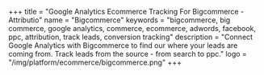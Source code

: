 +++
title = "Google Analytics Ecommerce Tracking For Bigcommerce - Attributio"
name = "Bigcommerce"
keywords = "bigcommerce, big commerce, google analytics, commerce, ecommerce, adwords, facebook, ppc, attribution, track leads, conversion tracking"
description = "Connect Google Analytics with Bigcommerce to find our where your leads are coming from. Track leads from the source - from search to ppc."
logo = "/img/platform/ecommerce/bigcommerce.png"
+++
